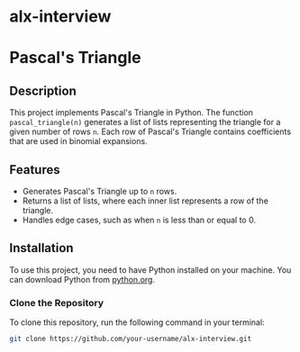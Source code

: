 # alx-interview
# Pascal's Triangle

## Description
This project implements Pascal's Triangle in Python. The function `pascal_triangle(n)` generates a list of lists representing the triangle for a given number of rows `n`. Each row of Pascal's Triangle contains coefficients that are used in binomial expansions.

## Features
- Generates Pascal's Triangle up to `n` rows.
- Returns a list of lists, where each inner list represents a row of the triangle.
- Handles edge cases, such as when `n` is less than or equal to 0.

## Installation
To use this project, you need to have Python installed on your machine. You can download Python from [python.org](https://www.python.org/downloads/).

### Clone the Repository
To clone this repository, run the following command in your terminal:
```bash
git clone https://github.com/your-username/alx-interview.git
